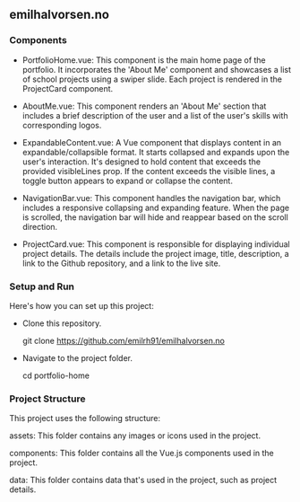 
## emilhalvorsen.no

### Components

- PortfolioHome.vue: This component is the main home page of the portfolio. It incorporates the 'About Me' component and showcases a list of school projects using a swiper slide. Each project is rendered in the ProjectCard component.

- AboutMe.vue: This component renders an 'About Me' section that includes a brief description of the user and a list of the user's skills with corresponding logos.

- ExpandableContent.vue: A Vue component that displays content in an expandable/collapsible format. It starts collapsed and expands upon the user's interaction. It's designed to hold content that exceeds the provided visibleLines prop. If the content exceeds the visible lines, a toggle button appears to expand or collapse the content.

- NavigationBar.vue: This component handles the navigation bar, which includes a responsive collapsing and expanding feature. When the page is scrolled, the navigation bar will hide and reappear based on the scroll direction.


- ProjectCard.vue: This component is responsible for displaying individual project details. The details include the project image, title, description, a link to the Github repository, and a link to the live site.

### Setup and Run
Here's how you can set up this project:

- Clone this repository.
    
    git clone https://github.com/emilrh91/emilhalvorsen.no

- Navigate to the project folder.
    
    cd portfolio-home

### Project Structure
This project uses the following structure:

assets: This folder contains any images or icons used in the project.

components: This folder contains all the Vue.js components used in the project.

data: This folder contains data that's used in the project, such as project details.
